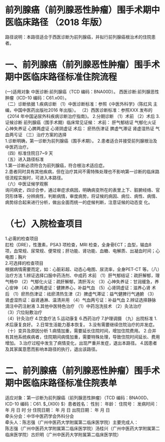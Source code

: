 # 前列腺癌（前列腺恶性肿瘤）围手术期中医临床路径 （2018 年版）  
路径说明：本路径适合于西医诊断为前列腺癌，并拟行前列腺癌根治术的住院患者。  
# 一、前列腺癌（前列腺恶性肿瘤）围手术期中医临床路径标准住院流程  
(一)适用对象 中医诊断:前列腺癌（TCD 编码：BNA00D）。 西医诊断:前列腺恶性肿瘤（ICD-10 编码：C61.x00）。  
（二）诊断依据 1.疾病诊断  （1）中医诊断标准：参照《中医外科学》（陈红风 主编，中国中医药出版社2016 年出版）。 （2）西医诊断标准：参照XXX 发布的《2014 年中国泌尿外科疾病诊断治疗指南》。 2.分期诊断  （1）术前 （2）术后 3.证候诊断  前列腺癌（围手术期）临床常见证候：  术前： 肝气郁结证  气郁化火证  心神失养证 心脾两虚证 心肾阴虚证 术后： 瘀热伤津证  脾虚气滞证  肾虚湿热证  气血两亏证  （三）治疗方案的选择  
1.诊断明确，第一诊断为前列腺癌（围手术期）。 2.患者适合并接受前列腺根治及中医药治疗。  
（四）标准住院日7\~9 天  
（五）进入路径标准  
1.第一诊断必须符合为前列腺癌，符合根治术适应症。  
2.患者同时具有其他疾病，但在治疗其间不需特殊处理也不影响第一诊断的临床路径流程实施时，可进入本路径。  
（六）中医证候学观察  
询问病史，四诊合参，通过审症求病因，明确病变所在的表里上下、脏腑经络、官窍形体等，分辨病性，判断病情，审度病势，将证候的病因、病位、病性、病情、病势综合起来进行分析，做出全面而统一的症候判断，注意证候的动态变 化。  
# （七）入院检查项目  
1.必需的检查项目  
肛检（DRE），性激素，PSA3 项检查，MRI 检查，全身骨ECT；血型，输血8项，血常规、尿常规、便常规；肝功能、肾功能、血糖、电解质、出凝血时间；心电图；胸片  
2.可选择的检查项目  
根据病情需要而定，如：心脏彩超、动态心电图、尿流率，全身PET-CT 等。（八）治疗方法 1.辨证选择口服中药汤剂、中成药  术前 （1）肝气郁结证：疏肝解郁，理气畅中 （2）气郁化火证：疏肝解郁，清肝泻火 （3）心神失养证：甘润缓急，养心安神 （4）心脾两虚证：健脾养心，补益气血 （5）心肾阴虚证：滋养心肾 术后 （1）瘀热伤津证：祛瘀清热生津（2）脾虚气滞证：益气健脾行气通腑 （3）肾虚湿热证：益肾通淋、温清并用 （4）气血两亏证：补益气血 2.辨证选择静脉滴注中药注射液  3.其他中医特色治疗  （1）中药泡洗技术  （2）灸法治疗  
（3）穴位贴敷治疗  
（4）针灸治疗 4.饮食疗法  5.运动康复  6.西药治疗    7.护理调摄  （九）出院标准 1.术后康复良好。 2.日常生活能力基本恢复。 3.没有需要继续住院治疗的并发症。 （十）变异及原因分析 1.病情加重，需要延长住院时间，增加住院费用。 2.合并有其他系统疾病者，住院期间病情加重，需要特殊处理，导致住院时间延长、费用增加。 3.治疗过程中发生了病情变化，出现严重并发症，退出本路径。 4.因患者及其家属意愿而影响本路径的执行，退出该路径。  
# 二、前列腺癌（前列腺恶性肿瘤）围手术期中医临床路径标准住院表单  
适应对象：第一诊断为前列腺癌（前列腺恶性肿瘤）（TCD 编码：BNA00D、ICD-10 编码：C61. $_{X00} $）患者姓名：           性别：               年龄：                 住院号：       发病时间：   年  月  日  时  分  住院日期：   年  月  日 出院日期：   年  月   日  
牵头分会：中华中医药学会外科分会  
牵头人：陈志强（广州中医药大学附属第二临床医学院）主要完成人：  
陈志强（广州中医药大学附属第二临床医学院）汤桂兴（广州中医药大学附属第二临床医学院）古炽明（广州中医药大学附属第二临床医学院）  